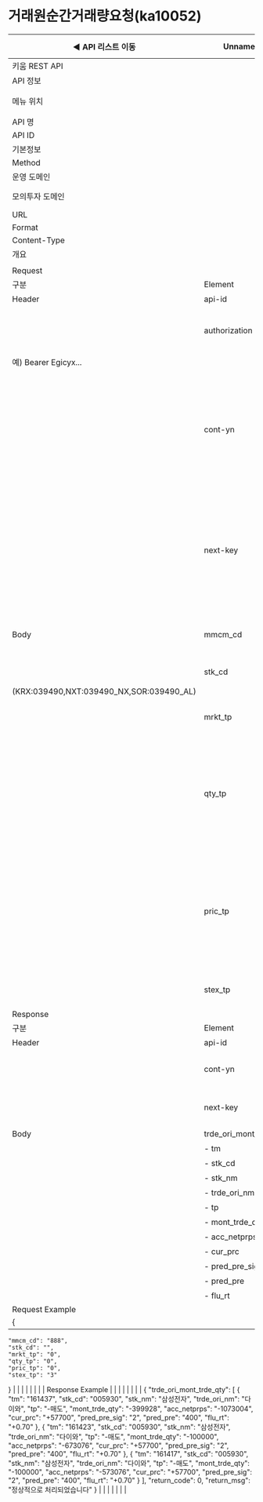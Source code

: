 # 거래원순간거래량요청(ka10052)

| ◀ API 리스트 이동 | Unnamed: 1 | Unnamed: 2 | Unnamed: 3 | Unnamed: 4 | Unnamed: 5 | Unnamed: 6 |
| --- | --- | --- | --- | --- | --- | --- |
| 키움 REST API |  |  |  |  |  |  |
| API 정보 |  |  |  |  |  |  |
| 메뉴 위치 |  | 국내주식 > 종목정보 > 거래원순간거래량요청(ka10052) |  |  |  |  |
| API 명 |  | 거래원순간거래량요청 |  |  |  |  |
| API ID |  | ka10052 |  |  |  |  |
| 기본정보 |  |  |  |  |  |  |
| Method |  | POST |  |  |  |  |
| 운영 도메인 |  | https://api.kiwoom.com |  |  |  |  |
| 모의투자 도메인 |  | https://mockapi.kiwoom.com(KRX만 지원가능) |  |  |  |  |
| URL |  | /api/dostk/stkinfo |  |  |  |  |
| Format |  | JSON |  |  |  |  |
| Content-Type |  | application/json;charset=UTF-8 |  |  |  |  |
| 개요 |  |  |  |  |  |  |
|  |  |  |  |  |  |  |
| Request |  |  |  |  |  |  |
| 구분 | Element | 한글명 | Type | Required | Length | Description |
| Header | api-id | TR명 | String | Y | 10 |  |
|  | authorization | 접근토큰 | String | Y | 1000 | 토큰 지정시 토큰타입("Bearer") 붙혀서 호출 
 예) Bearer Egicyx... |
|  | cont-yn | 연속조회여부 | String | N | 1 | 응답 Header의 연속조회여부값이 Y일 경우 다음데이터 요청시 응답 Header의 cont-yn값 세팅 |
|  | next-key | 연속조회키 | String | N | 50 | 응답 Header의 연속조회여부값이 Y일 경우 다음데이터 요청시 응답 Header의 next-key값 세팅 |
| Body | mmcm_cd | 회원사코드 | String | Y | 3 | 회원사 코드는 ka10102 조회 |
|  | stk_cd | 종목코드 | String | N | 20 | 거래소별 종목코드
(KRX:039490,NXT:039490_NX,SOR:039490_AL) |
|  | mrkt_tp | 시장구분 | String | Y | 1 | 0:전체, 1:코스피, 2:코스닥, 3:종목 |
|  | qty_tp | 수량구분 | String | Y | 3 |  0:전체, 1:1000주, 2:2000주, 3:, 5:, 10:10000주, 30: 30000주, 50: 50000주, 100: 100000주 |
|  | pric_tp | 가격구분 | String | Y | 1 | 0:전체, 1:1천원 미만, 8:1천원 이상, 2:1천원 ~ 2천원, 3:2천원 ~ 5천원, 4:5천원 ~ 1만원, 5:1만원 이상 |
|  | stex_tp | 거래소구분 | String | Y | 1 | 1:KRX, 2:NXT 3.통합 |
| Response |  |  |  |  |  |  |
| 구분 | Element | 한글명 | Type | Required | Length | Description |
| Header | api-id | TR명 | String | Y | 10 |  |
|  | cont-yn | 연속조회여부 | String | N | 1 | 다음 데이터가 있을시 Y값 전달 |
|  | next-key | 연속조회키 | String | N | 50 | 다음 데이터가 있을시 다음 키값 전달 |
| Body | trde_ori_mont_trde_qty | 거래원순간거래량 | LIST | N |  |  |
|  | - tm | 시간 | String | N | 20 |  |
|  | - stk_cd | 종목코드 | String | N | 20 |  |
|  | - stk_nm | 종목명 | String | N | 20 |  |
|  | - trde_ori_nm | 거래원명 | String | N | 20 |  |
|  | - tp | 구분 | String | N | 20 |  |
|  | - mont_trde_qty | 순간거래량 | String | N | 20 |  |
|  | - acc_netprps | 누적순매수 | String | N | 20 |  |
|  | - cur_prc | 현재가 | String | N | 20 |  |
|  | - pred_pre_sig | 전일대비기호 | String | N | 20 |  |
|  | - pred_pre | 전일대비 | String | N | 20 |  |
|  | - flu_rt | 등락율 | String | N | 20 |  |
| Request Example |  |  |  |  |  |  |
| {
    "mmcm_cd": "888",
    "stk_cd": "",
    "mrkt_tp": "0",
    "qty_tp": "0",
    "pric_tp": "0",
    "stex_tp": "3"
} |  |  |  |  |  |  |
| Response Example |  |  |  |  |  |  |
| {
    "trde_ori_mont_trde_qty": [
        {
            "tm": "161437",
            "stk_cd": "005930",
            "stk_nm": "삼성전자",
            "trde_ori_nm": "다이와",
            "tp": "-매도",
            "mont_trde_qty": "-399928",
            "acc_netprps": "-1073004",
            "cur_prc": "+57700",
            "pred_pre_sig": "2",
            "pred_pre": "400",
            "flu_rt": "+0.70"
        },
        {
            "tm": "161423",
            "stk_cd": "005930",
            "stk_nm": "삼성전자",
            "trde_ori_nm": "다이와",
            "tp": "-매도",
            "mont_trde_qty": "-100000",
            "acc_netprps": "-673076",
            "cur_prc": "+57700",
            "pred_pre_sig": "2",
            "pred_pre": "400",
            "flu_rt": "+0.70"
        },
        {
            "tm": "161417",
            "stk_cd": "005930",
            "stk_nm": "삼성전자",
            "trde_ori_nm": "다이와",
            "tp": "-매도",
            "mont_trde_qty": "-100000",
            "acc_netprps": "-573076",
            "cur_prc": "+57700",
            "pred_pre_sig": "2",
            "pred_pre": "400",
            "flu_rt": "+0.70"
        }
    ],
    "return_code": 0,
    "return_msg": "정상적으로 처리되었습니다"
} |  |  |  |  |  |  |
